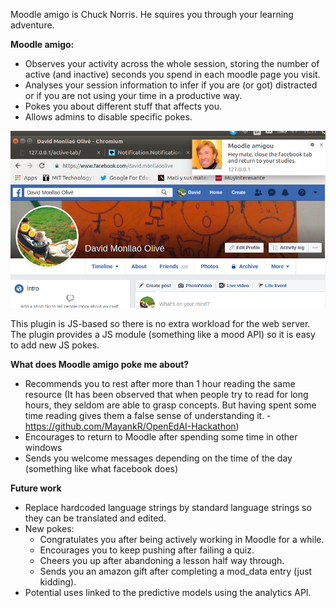 Moodle amigo is Chuck Norris. He squires you through your learning adventure.

**Moodle amigo:**
- Observes your activity across the whole session, storing the number of active (and inactive) seconds you spend in each moodle page you visit.
- Analyses your session information to infer if you are (or got) distracted or if you are not using your time in a productive way.
- Pokes you about different stuff that affects you.
- Allows admins to disable specific pokes.

![Moodle amigo screenshot](https://github.com/dmonllao/moodle-local_amigo/raw/master/pix/your-moodle-amigou.png)

This plugin is JS-based so there is no extra workload for the web server. The plugin provides a JS module (something like a mood API) so it is easy to add new JS pokes.

**What does Moodle amigo poke me about?**
- Recommends you to rest after more than 1 hour reading the same resource (It has been observed that when people try to read for long hours, they seldom are able to grasp concepts. But having spent some time reading gives them a false sense of understanding it. - https://github.com/MayankR/OpenEdAI-Hackathon)
- Encourages to return to Moodle after spending some time in other windows 
- Sends you welcome messages depending on the time of the day (something like what facebook does)

**Future work**
  - Replace hardcoded language strings by standard language strings so they can be translated and edited. 
  - New pokes:
    - Congratulates you after being actively working in Moodle for a while.
    - Encourages you to keep pushing after failing a quiz.
    - Cheers you up after abandoning a lesson half way through.
    - Sends you an amazon gift after completing a mod_data entry (just kidding).
  - Potential uses linked to the predictive models using the analytics API.
